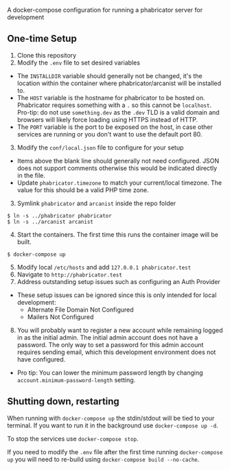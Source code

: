 A docker-compose configuration for running a phabricator server for development

## One-time Setup
1. Clone this repository
2. Modify the `.env` file to set desired variables
  - The `INSTALLDIR` variable should generally not be changed, it's the location within the container where phabricator/arcanist will be installed to.
  - The `HOST` variable is the hostname for phabricator to be hosted on. Phabricator requires something with a `.` so this cannot be `localhost`. Pro-tip: do not use `something.dev` as the `.dev` TLD is a valid domain and browsers will likely force loading using HTTPS instead of HTTP.
  - The `PORT` variable is the port to be exposed on the host, in case other services are running or you don't want to use the default port 80.
3. Modify the `conf/local.json` file to configure for your setup
  - Items above the blank line should generally not need configured. JSON does not support comments otherwise this would be indicated directly in the file.
  - Update `phabricator.timezone` to match your current/local timezone. The value for this should be a valid PHP time zone.
3. Symlink `phabricator` and `arcanist` inside the repo folder
```
$ ln -s ../phabricator phabricator
$ ln -s ../arcanist arcanist
```
4. Start the containers. The first time this runs the container image will be built.
```
$ docker-compose up
```
5. Modify local `/etc/hosts` and add `127.0.0.1 phabricator.test`
6. Navigate to `http://phabricator.test`
7. Address outstanding setup issues such as configuring an Auth Provider
  - These setup issues can be ignored since this is only intended for local development:
    - Alternate File Domain Not Configured
    - Mailers Not Configured
8. You will probably want to register a new account while remaining logged in as the initial admin. The initial admin account does not have a password. The only way to set a password for this admin account requires sending email, which this development environment does not have configured.
  - Pro tip: You can lower the minimum password length by changing `account.minimum-password-length` setting.


## Shutting down, restarting
When running with `docker-compose up` the stdin/stdout will be tied to your terminal. If you want to run it in the background use `docker-compose up -d`.

To stop the services use `docker-compose stop`.

If you need to modify the `.env` file after the first time running `docker-compose up` you will need to re-build using `docker-compose build --no-cache`.
